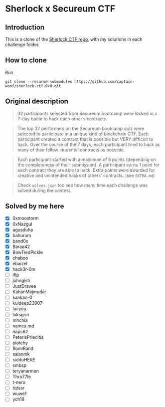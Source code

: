 # Sherlock x Secureum CTF

## Introduction

This is a clone of the [Sherlock CTF repo](https://github.com/sherlock-protocol/sherlock-ctf-0x0), with my solutions in each challenge folder.

## How to clone

Run

```
git clone --recurse-submodules https://github.com/captain-woof/sherlock-ctf-0x0.git
```

## Original description

> 32 participants selected from Secureum bootcamp were locked in a 7-day battle to hack each other’s contracts.

> The top 32 performers on the Secureum bootcamp quiz were selected to participate in a unique kind of blockchain CTF. Each participant created a contract that is possible but VERY difficult to hack. Over the course of the 7 days, each participant tried to hack as many of their fellow students' contracts as possible.

> Each participant started with a maximum of 8 points (depending on the completeness of their submission). A participant earns 1 point for each contract they are able to hack. Extra points were awarded for creative and unintended hacks of others' contracts. (see `EXTRA.md`)

> Check `solves.json` too see how many time each challenge was solved during the contest.

## Solved by me here

- [X] 0xmoostorm
- [X] 0xNazgul
- [X] agusduha
- [X] bahurum
- [X] band0x
- [X] Baraa42
- [X] BowTiedPickle
- [X] chaboo
- [X] ebaizel
- [X] hack3r-0m
- [ ] iflp
- [ ] johngish
- [ ] JustDravee
- [ ] KahanMajmudar
- [ ] kankan-0
- [ ] kuldeep23907
- [ ] lucyoa
- [ ] luksgrin
- [ ] mhchia
- [ ] names md
- [ ] naps62
- [ ] PeterisPrieditis
- [ ] plotchy
- [ ] RomiRand
- [ ] saianmk
- [ ] sidduHERE
- [ ] smbsp
- [ ] teryanarmen
- [ ] Thro77le
- [ ] t-nero
- [ ] tqtsar
- [ ] wuwe1
- [ ] ych18
